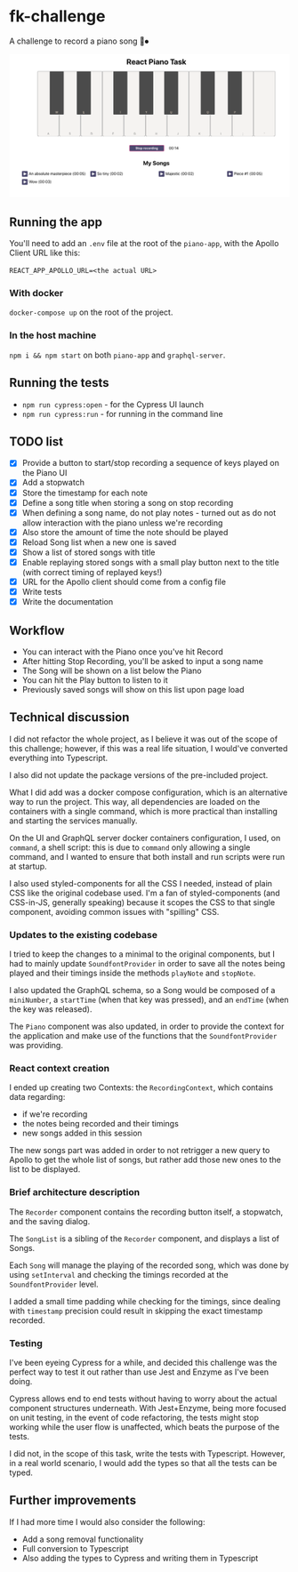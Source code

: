 # fk-challenge

A challenge to record a piano song 🎹⏺

![App screenshot while recording](recording_screenshot.png)

## Running the app

You'll need to add an `.env` file at the root of the `piano-app`, with the Apollo Client URL like this:

`REACT_APP_APOLLO_URL=<the actual URL>`

### With docker

`docker-compose up` on the root of the project.

### In the host machine

`npm i && npm start` on both `piano-app` and `graphql-server`.

## Running the tests

- `npm run cypress:open` - for the Cypress UI launch
- `npm run cypress:run` - for running in the command line

## TODO list

- [x] Provide a button to start/stop recording a sequence of keys played on the Piano UI
- [x] Add a stopwatch
- [x] Store the timestamp for each note
- [x] Define a song title when storing a song on stop recording
- [x] When defining a song name, do not play notes - turned out as do not allow interaction with the piano unless we're recording
- [x] Also store the amount of time the note should be played
- [x] Reload Song list when a new one is saved
- [x] Show a list of stored songs with title
- [x] Enable replaying stored songs with a small play button next to the title (with correct timing of replayed keys!)
- [x] URL for the Apollo client should come from a config file
- [x] Write tests
- [x] Write the documentation

## Workflow

- You can interact with the Piano once you've hit Record
- After hitting Stop Recording, you'll be asked to input a song name
- The Song will be shown on a list below the Piano
- You can hit the Play button to listen to it
- Previously saved songs will show on this list upon page load

## Technical discussion

I did not refactor the whole project, as I believe it was out of the scope of this challenge; however, if this was a real life situation, I would've converted everything into Typescript.

I also did not update the package versions of the pre-included project.

What I did add was a docker compose configuration, which is an alternative way to run the project. This way, all dependencies are loaded on the containers with a single command, which is more practical than installing and starting the services manually.

On the UI and GraphQL server docker containers configuration, I used, on `command`, a shell script: this is due to `command` only allowing a single command, and I wanted to ensure that both install and run scripts were run at startup.

I also used styled-components for all the CSS I needed, instead of plain CSS like the original codebase used. I'm a fan of styled-components (and CSS-in-JS, generally speaking) because it scopes the CSS to that single component, avoiding common issues with "spilling" CSS.

### Updates to the existing codebase

I tried to keep the changes to a minimal to the original components, but I had to mainly update `SoundfontProvider` in order to save all the notes being played and their timings inside the methods `playNote` and `stopNote`.

I also updated the GraphQL schema, so a Song would be composed of a `miniNumber`, a `startTime` (when that key was pressed), and an `endTime` (when the key was released).

The `Piano` component was also updated, in order to provide the context for the application and make use of the functions that the `SoundfontProvider` was providing.

### React context creation

I ended up creating two Contexts: the `RecordingContext`, which contains data regarding:

- if we're recording
- the notes being recorded and their timings
- new songs added in this session

The new songs part was added in order to not retrigger a new query to Apollo to get the whole list of songs, but rather add those new ones to the list to be displayed.

### Brief architecture description

The `Recorder` component contains the recording button itself, a stopwatch, and the saving dialog.

The `SongList` is a sibling of the `Recorder` component, and displays a list of Songs.

Each `Song` will manage the playing of the recorded song, which was done by using `setInterval` and checking the timings recorded at the `SoundfontProvider` level.

I added a small time padding while checking for the timings, since dealing with `timestamp` precision could result in skipping the exact timestamp recorded.

### Testing

I've been eyeing Cypress for a while, and decided this challenge was the perfect way to test it out rather than use Jest and Enzyme as I've been doing.

Cypress allows end to end tests without having to worry about the actual component structures underneath. With Jest+Enzyme, being more focused on unit testing, in the event of code refactoring, the tests might stop working while the user flow is unaffected, which beats the purpose of the tests.

I did not, in the scope of this task, write the tests with Typescript. However, in a real world scenario, I would add the types so that all the tests can be typed.

## Further improvements

If I had more time I would also consider the following:

- Add a song removal functionality
- Full conversion to Typescript
- Also adding the types to Cypress and writing them in Typescript
